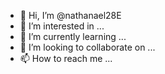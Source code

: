 - 👋 Hi, I’m @nathanael28E
- 👀 I’m interested in ...
- 🌱 I’m currently learning ...
- 💞️ I’m looking to collaborate on ...
- 📫 How to reach me ...

<!---
nathanael28E/nathanael28E is a ✨ special ✨ repository because its `README.md` (this file) appears on your GitHub profile.
You can click the Preview link to take a look at your changes.
--->
